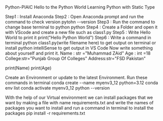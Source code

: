  Python-PIAIC
Hello to the Python World
Learning Python with Static Type


 Step1 : Install Anaconda 
 Step2 : Open Anaconda prompt and run the command to check version
 pytohn --version
 Step3 : Run the command to change base terminal to python
 python
 Step4 : Create a Folder and open it with VScode and create a new file such as class1.py
 Step5 : Write Hello World to print it 
print("Hello Python World")
 Step6 : Write a command in terminal python class1.py(write filename here) to get output on terminal or install python intelliSense to get output in VS Code
 Now write something about yourself and print it.
Name : str ="Muhammad ZAid"
Age : int =18
College:str="Punjab Group Of Colleges"
Address:str="FSD Pakistan"

print(Name)
print(Age)

 Create an Environment or update to the latest Environment.
 Run these commands in terminal 
 conda create --name myenv3_12 python=3.12
 conda env list
 conda activate myenv3_12
 python --version

With the help of our Virtual environment we can install packages that we want by making a file with name
requirements.txt
and write the names of packages you want to install and run a command in terminal to install the packages
pip install -r requirements.txt
